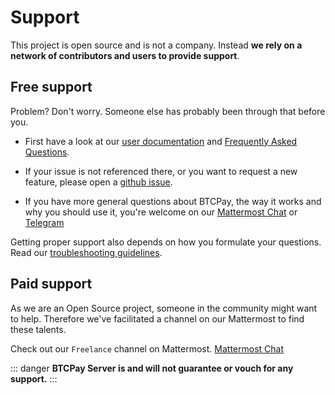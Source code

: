 # Support

This project is open source and is not a company. Instead **we rely on a network of contributors and users to provide support**.

## Free support

Problem? Don't worry. Someone else has probably been through that before you.

- First have a look at our [user documentation](./README.md) and [Frequently Asked Questions](./FAQ/readme.md).

- If your issue is not referenced there, or you want to request a new feature, please open a [github issue](https://github.com/btcpayserver/btcpayserver/issues).

- If you have more general questions about BTCPay, the way it works and why you should use it, you're welcome on our [Mattermost Chat](https://chat.btcpayserver.org/) or [Telegram](https://t.me/btcpayserver)

Getting proper support also depends on how you formulate your questions. Read our [troubleshooting guidelines](./Troubleshooting.md).

## Paid support

As we are an Open Source project, someone in the community might want to help.
Therefore we've facilitated a channel on our Mattermost to find these talents.

Check out our `Freelance` channel on Mattermost.
[Mattermost Chat](https://chat.btcpayserver.org/btcpayserver/channels/freelance-jobs)

::: danger
**BTCPay Server is and will not guarantee or vouch for any support.**
:::
